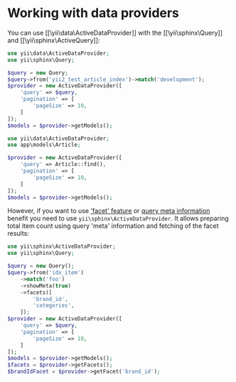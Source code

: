 Working with data providers
===========================

You can use [[\yii\data\ActiveDataProvider]] with the [[\yii\sphinx\Query]] and [[\yii\sphinx\ActiveQuery]]:

```php
use yii\data\ActiveDataProvider;
use yii\sphinx\Query;

$query = new Query;
$query->from('yii2_test_article_index')->match('development');
$provider = new ActiveDataProvider([
    'query' => $query,
    'pagination' => [
        'pageSize' => 10,
    ]
]);
$models = $provider->getModels();
```

```php
use yii\data\ActiveDataProvider;
use app\models\Article;

$provider = new ActiveDataProvider([
    'query' => Article::find(),
    'pagination' => [
        'pageSize' => 10,
    ]
]);
$models = $provider->getModels();
```

However, if you want to use ['facet' feature](usage-facets.md) or [query meta information](usage-meta.md) benefit
you need to use `yii\sphinx\ActiveDataProvider`. It allows preparing total item count using query 'meta' information
and fetching of the facet results:

```php
use yii\sphinx\ActiveDataProvider;
use yii\sphinx\Query;

$query = new Query();
$query->from('idx_item')
    ->match('foo')
    ->showMeta(true)
    ->facets([
        'brand_id',
        'categories',
    ]);
$provider = new ActiveDataProvider([
    'query' => $query,
    'pagination' => [
        'pageSize' => 10,
    ]
]);
$models = $provider->getModels();
$facets = $provider->getFacets();
$brandIdFacet = $provider->getFacet('brand_id');
```
